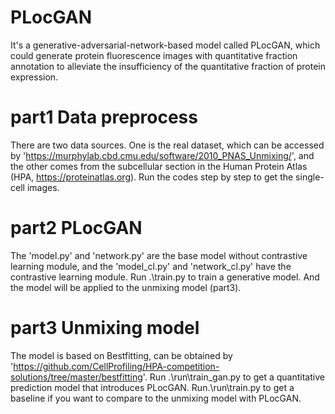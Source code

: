 # PLocGAN
It's a generative-adversarial-network-based model called PLocGAN, which could generate protein fluorescence images with quantitative fraction annotation to alleviate the insufficiency of the quantitative fraction of protein expression.
# part1 Data preprocess
There are two data sources. One is the real dataset, which can be accessed by 'https://murphylab.cbd.cmu.edu/software/2010_PNAS_Unmixing/', and the other comes from the subcellular section in the Human Protein Atlas (HPA, https://proteinatlas.org). Run the codes step by step to get the single-cell images.
# part2 PLocGAN
The 'model.py' and 'network.py' are the base model without contrastive learning module, and the 'model_cl.py' and 'network_cl.py' have the contrastive learning module. Run .\train.py to train a generative model. And the model will be applied to the unmixing model (part3).
# part3 Unmixing model
The model is based on Bestfitting, can be obtained by 'https://github.com/CellProfiling/HPA-competition-solutions/tree/master/bestfitting'. Run .\run\train_gan.py to get a quantitative prediction model that introduces PLocGAN. Run.\run\train.py to get a baseline if you want to compare to the unmixing model with PLocGAN.
